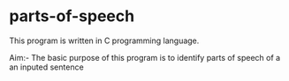 # parts-of-speech
This program is written in C programming language.

Aim:- The basic purpose of this program is to identify parts of speech of a an inputed sentence
